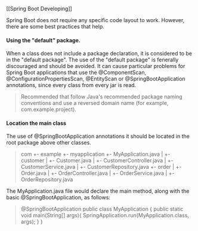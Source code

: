 [[Spring Boot Developing]]

Spring Boot does not require any specific code layout to work. However, there are some best practices that help.

#### Using the "default" package.

When a class does not include a package declaration, it is considered to be in the "default package". The use of the "default package" is fenerally discouraged and should be avoided. It can cause particular problems for Spring Boot applications that use the @ComponentScan, @ConfigurationPropertiesScan, @EntityScan or @SpringBootApplication annotations, since every class from every jar is read.

> Recommended that follow Java's recommended package naming conventions and use a reversed domain name (for example, com.example.project).

#### Location the main class

The use of @SpringBootApplication annotations it should be located in the root package above other classes.

> com
> 	+-	example
>		+- myapplication
>			+- MyApplication.java
>			|
>			+- customer
>			|	+- Customer.java
>			|	+- CustomerController.java
>			| 	+- CustomerService.java
>			|	+- CustomerRepository.java
>			+- order
>			|	+- Order.java
>			|	+- OrderController.java
>			| 	+- OrderService.java
>			|	+- OrderRepository.java
			
The MyApplication.java file would declare the main method, along with the basic @SpringBootApplication, as follows:

> @SpringBootApplication
	public class MyApplication {
		public static void main(String[] args){
			SpringApplication.run(MyApplication.class, args);
		}
	}
	
	
